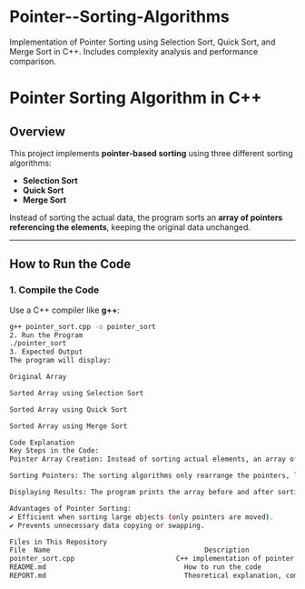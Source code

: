 # Pointer--Sorting-Algorithms
Implementation of Pointer Sorting using Selection Sort, Quick Sort, and Merge Sort in C++. Includes complexity analysis and performance comparison.
# Pointer Sorting Algorithm in C++

## **Overview**  
This project implements **pointer-based sorting** using three different sorting algorithms:  
- **Selection Sort**  
- **Quick Sort**  
- **Merge Sort**  

Instead of sorting the actual data, the program sorts an **array of pointers referencing the elements**, keeping the original data unchanged.

---

## **How to Run the Code**  

### **1. Compile the Code**  
Use a C++ compiler like **g++**:  
```sh
g++ pointer_sort.cpp -o pointer_sort
2. Run the Program
./pointer_sort
3. Expected Output
The program will display:

Original Array

Sorted Array using Selection Sort

Sorted Array using Quick Sort

Sorted Array using Merge Sort

Code Explanation
Key Steps in the Code:
Pointer Array Creation: Instead of sorting actual elements, an array of pointers is created, pointing to the elements of the original array.

Sorting Pointers: The sorting algorithms only rearrange the pointers, leaving the original data intact.

Displaying Results: The program prints the array before and after sorting using different methods.

Advantages of Pointer Sorting:
✔ Efficient when sorting large objects (only pointers are moved).
✔ Prevents unnecessary data copying or swapping.

Files in This Repository   
File  Name	                                    Description
pointer_sort.cpp	                     C++ implementation of pointer sorting
README.md	                               How to run the code
REPORT.md                                  Theoretical explanation, complexity analysis, and findings